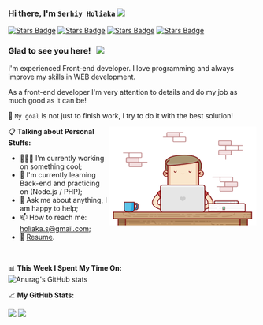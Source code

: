 ### Hi there, I'm `Serhiy Holiaka` <img src="https://media.giphy.com/media/hvRJCLFzcasrR4ia7z/giphy.gif" width="25px">


<a href="https://www.linkedin.com/in/serhii-holiaka"><img src="https://img.shields.io/badge/-LinkedIn-0e76a8?style=flat-square&logo=Linkedin&logoColor=white" alt="Stars Badge"/></a>
<a href="https://www.instagram.com/serhiy_holiaka/"><img src="https://img.shields.io/badge/-Instagram-e4405f?style=flat-square&logo=Instagram&logoColor=white" alt="Stars Badge"/></a>
<a href="https://www.facebook.com/serhiy.holiaka/"><img src="https://img.shields.io/badge/-Facebook-3578E5?style=flat-square&logo=Facebook&logoColor=white" alt="Stars Badge"/></a>
<a href="https://www.upwork.com/fl/serhiyholiaka"><img src="https://img.shields.io/badge/-Upwork-6fda44?style=flat-square&logo=UpWork&logoColor=white" alt="Stars Badge"/></a>

### Glad to see you here! &nbsp; ![](https://visitor-badge.glitch.me/badge?page_id=Serhiy-Holiaka.Serhiy-Holiaka)

I'm experienced Front-end developer. I love programming and always improve my skills in WEB development.

As a front-end developer I'm very attention to details and do my job as much good as it can be! 

🎯 `My goal` is not just to finish work, I try to do it with the best solution! 


<img align="right" alt="GIF" src="https://github.com/Serhiy-Holiaka/Serhiy-Holiaka/blob/main/coding.gif?raw=true" width="300" height="200" />


📋 **Talking about Personal Stuffs:**

- 👨🏻‍💻 I’m currently working on something cool;
- 🚀 I'm currently learning Back-end and practicing on (Node.js / PHP);
- 💬 Ask me about anything, I am happy to help;
- 📫 How to reach me: holiaka.s@gmail.com;
- 📝 [Resume](https://resume.io/r/grFd8T6RK).

</br>

📊 **This Week I Spent My Time On:**
</br>
![Anurag's GitHub stats](https://github-readme-stats.vercel.app/api/wakatime?username=Serhiy_Holiaka&hide_border=true&count_private=true)


📈 **My GitHub Stats:**

<p>
  <img height="180em" src="https://github-readme-stats.vercel.app/api?username=Serhiy-Holiaka&show_icons=true&hide_border=true&count_private=true" />
  <img height="180em" src="https://github-readme-stats.vercel.app/api/top-langs/?username=Serhiy_Holiaka&layout=compact&hide_border=true" />
</p>
